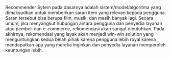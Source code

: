 Recommender Sytem pada dasarnya adalah sistem/model/algoritma yang dimaksudkan untuk memberikan saran item yang relevan kepada pengguna. Saran tersebut bisa berupa film, musik, dan masih banyak lagi. Secara umum, jika menyangkut hubungan antara pengguna dan penyedia layanan atau pembeli dan e-commerce, rekomendasi akan sangat dibutuhkan. Pada akhirnya, rekomendasi yang layak akan menjadi win-win solution yang menguntungkan kedua belah pihak karena pengguna lebih royal karena mendapatkan apa yang mereka inginkan dan penyedia layanan memperoleh keuntungan lebih.
